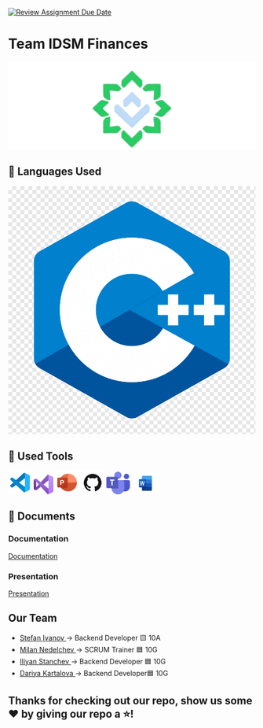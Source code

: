 [![Review Assignment Due Date](https://classroom.github.com/assets/deadline-readme-button-22041afd0340ce965d47ae6ef1cefeee28c7c493a6346c4f15d667ab976d596c.svg)](https://classroom.github.com/a/u5k3noT3)
# Team IDSM Finances
<img src="pictures/logo.png">

## 🚀 Languages Used
<p align="left">
  <a href="https://www.cplusplus.com/"><img src="pictures/cpplogo.png" alt="C++"/></a>
</p>


## 🔧 Used Tools
 <p align="left"> 
    <a href="https://code.visualstudio.com/"><img src="pictures/visualstudio-code.png" alt="Visual Studio Code"/></a>
    <a href="https://code.visualstudio.com/"><img src="pictures/visualstudio.png" alt="Visual Studio" width="40" height="40" /></a>
      <a href="https://www.microsoft.com/en-us/microsoft-365/powerpoint"><img src="pictures/powerpoint.png" alt="MS PowerPoint logo" width=48px /></a>
      <a href="https://github.com/"> <img src="pictures/github.png" alt="GitHub Logo" width=48px/></a>
      <a href="https://teams.com/"> <img src="pictures/teams.jpg" alt="Teams Logo" width=48px/></a>
      <a href="https://word.com/"> <img src="pictures/word.png" alt="Word Logo" width="55" height="45"/></a>
    </p> 

## 📄 Documents
### Documentation
  [Documentation](files/)
### Presentation    
[Presentation](files/IDSM-Presentation.pptx)

## Our Team 
- <a href = "https://github.com/SBIvanov22"> Stefan Ivanov </a> -> Backend Developer 🟨 10A
- <a href = "https://github.com/MPNedelchev22"> Milan Nedelchev </a> -> SCRUM Trainer 🟦 10G
- <a href = "https://github.com/ISStanchev22"> Iliyan Stanchev </a> ->  Backend Developer 🟦 10G
- <a href = "https://github.com/DYKartalova22"> Dariya Kartalova </a> ->  Backend Developer🟦 10G


## Thanks for checking out our repo, show us some ❤️ by giving our repo a ⭐️!
